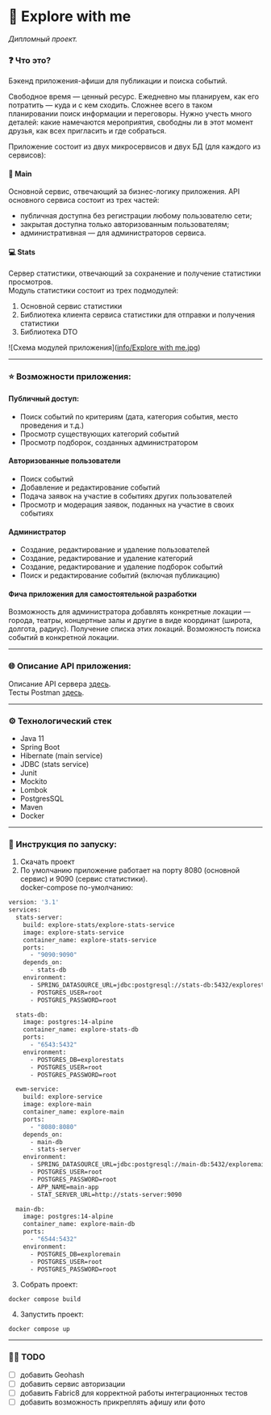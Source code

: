 # :handshake: Explore with me
_Дипломный проект._

### :question: Что это?
Бэкенд приложения-афиши для публикации и поиска событий.

Свободное время — ценный ресурс. Ежедневно мы планируем, как его потратить — куда и с кем сходить. 
Сложнее всего в таком планировании поиск информации и переговоры. 
Нужно учесть много деталей: какие намечаются мероприятия, свободны ли в этот момент друзья, как всех пригласить и где собраться.

Приложение состоит из двух микросервисов и двух БД (для каждого из сервисов):
#### :ferris_wheel: Main
Основной сервис, отвечающий за бизнес-логику приложения.
API основного сервиса состоит из трех частей:
* публичная доступна без регистрации любому пользователю сети;
* закрытая доступна только авторизованным пользователям;
* административная — для администраторов сервиса.

#### :computer: Stats
Сервер статистики, отвечающий за сохранение и получение статистики просмотров. \
Модуль статистики состоит из трех подмодулей:
1. Основной сервис статистики
2. Библиотека клиента сервиса статистики для отправки и получения статистики 
3. Библиотека DTO

![Схема модулей приложения]([info/Explore with me.jpg](https://github.com/JackobTheLion/java-explore-with-me/blob/readmed_add/info/Explore%20with%20me.jpg))

___

### :star: Возможности приложения:
#### Публичный доступ:
* Поиск событий по критериям (дата, категория события, место проведения и т.д.)
* Просмотр существующих категорий событий
* Просмотр подборок, созданных администратором

#### Авторизованные пользователи
* Поиск событий
* Добавление и редактирование событий
* Подача заявок на участие в событиях других пользователей
* Просмотр и модерация заявок, поданных на участие в своих событиях

#### Администратор
* Создание, редактирование и удаление пользователей
* Создание, редактирование и удаление категорий
* Создание, редактирование и удаление подборок событий
* Поиск и редактирование событий (включая публикацию)

#### Фича приложения для самостоятельной разработки
Возможность для администратора добавлять конкретные локации — города, театры, концертные залы и другие в виде координат (широта, долгота, радиус). 
Получение списка этих локаций. Возможность поиска событий в конкретной локации.

___
### :globe_with_meridians: Описание API приложения:
Описание API сервера [здесь](api). \
Тесты Postman [здесь](postman).
___
### :gear: Технологический стек
* Java 11
* Spring Boot
* Hibernate (main service)
* JDBC (stats service)
* Junit
* Mockito
* Lombok
* PostgresSQL
* Maven
* Docker
___
### :page_with_curl: Инструкция по запуску:
1. Скачать проект
2. По умолчанию приложение работает на порту 8080 (основной сервис) и 9090 (сервис статистики). \
docker-compose по-умолчанию:
``` dockerfile
version: '3.1'
services:
  stats-server:
    build: explore-stats/explore-stats-service
    image: explore-stats-service
    container_name: explore-stats-service
    ports:
      - "9090:9090"
    depends_on:
      - stats-db
    environment:
      - SPRING_DATASOURCE_URL=jdbc:postgresql://stats-db:5432/explorestats
      - POSTGRES_USER=root
      - POSTGRES_PASSWORD=root

  stats-db:
    image: postgres:14-alpine
    container_name: explore-stats-db
    ports:
      - "6543:5432"
    environment:
      - POSTGRES_DB=explorestats
      - POSTGRES_USER=root
      - POSTGRES_PASSWORD=root

  ewm-service:
    build: explore-service
    image: explore-main
    container_name: explore-main
    ports:
      - "8080:8080"
    depends_on:
      - main-db
      - stats-server
    environment:
      - SPRING_DATASOURCE_URL=jdbc:postgresql://main-db:5432/exploremain
      - POSTGRES_USER=root
      - POSTGRES_PASSWORD=root
      - APP_NAME=main-app
      - STAT_SERVER_URL=http://stats-server:9090

  main-db:
    image: postgres:14-alpine
    container_name: explore-main-db
    ports:
      - "6544:5432"
    environment:
      - POSTGRES_DB=exploremain
      - POSTGRES_USER=root
      - POSTGRES_PASSWORD=root
```
3. Собрать проект:
```shell
docker compose build
```
4. Запустить проект:
```shell
docker compose up
```
___
### :man_technologist: TODO
- [ ] добавить Geohash
- [ ] добавить сервис авторизации
- [ ] добавить Fabric8 для корректной работы интеграционных тестов 
- [ ] добавить возможность прикреплять афишу или фото
